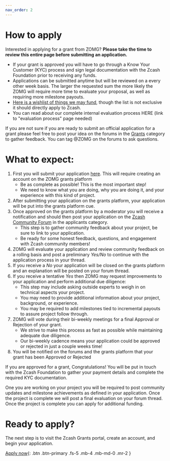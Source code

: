 ```yaml
---
nav_order: 2
---
```


# How to apply

Interested in applying for a grant from ZOMG? **Please take the time to review this entire page before submitting an application.**

* If your grant is approved you will have to go through a Know Your Customer (KYC) process and sign legal documentation with the Zcash Foundation prior to receiving any funds.  
* Applications can be submitted anytime but will be reviewed on a every other week basis. 
The larger the requested sum the more likely the ZOMG will require more time to evaluate your proposal, as well as requiring more milestone payouts.
* [Here is a wishlist of things we may fund](https://zcashomg.org/what-we-fund.html), though the list is not exclusive it should directly apply to Zcash.
* You can read about our complete internal evaluation process HERE (link to "evaluation process" page needed)

If you are not sure if you are ready to submit an official application for a grant please feel free to post your idea on the forums in the [Grants](https://forum.zcashcommunity.com/c/Grants/33) category to gather feedback. You can tag @ZOMG on the forums to ask questions. 

# What to expect: 

1. First you will submit your application [here](https://grants.zfnd.org/create-request). This will require creating an account on the ZOMG grants platform
   * Be as complete as possible! This is the most important step!
   * We need to know what you are doing, why you are doing it, and your experience with this kind of project. 
2. After submitting your application on the grants platform,  your application will be put into the grants platform cue. 
3. Once approved on the grants platform by a moderator you will receive a notification and should then post your application on the [Zcash Community Forum](https://forum.zcashcommunity.com/c/Grants/Applications/36) in the applicants category.  
   * This step is to gather community feedback about your project, be sure to link to your application. 
   * Be ready for some honest feedback, questions, and engagement with Zcash community members!
4. ZOMG will evaluate your application and review community feedback on a rolling basis and post a preliminary _Yes/No_ to continue with the application process in your thread.
5. If you receive a _No_ your application will be closed on the grants platform and an explanation will be posted on your forum thread.  
6. If you receive a tentative _Yes_ then ZOMG may request improvements to your application and perform additional due diligence:
   *  This step may include asking outside experts to weigh in on technical aspects your project.
   *  You may need to provide additional information about your project, background, or experience.
   *  You may be required to add milestones tied to incremental payouts to assure project follow through.
7. ZOMG will vote during their bi-weekly meetings for a final Approval or Rejection of your grant.
   * We strive to make this process as fast as possible while maintaining adequate due diligence.
   * Our bi-weekly cadence means your application could be approved or rejected in just a couple weeks time! 
8. You will be notified on the forums and the grants platform that your grant has been Approved or Rejected

If you are approved for a grant, Congratulations! You will be put in touch with the Zcash Foundation to gather your payment details and complete the required KYC documentation. 

One you are working on your project you will be required to post community updates and milestone achievements as defined in your application. Once the project is complete we will post a final evaluation on your forum thread. Once the project is complete you can apply for additional funding.

# Ready to apply?

The next step is to visit the Zcash Grants portal, create an account, and begin your application.

[Apply now](https://grants.zfnd.org/create-request){: .btn .btn-primary .fs-5 .mb-4 .mb-md-0 .mr-2 }
